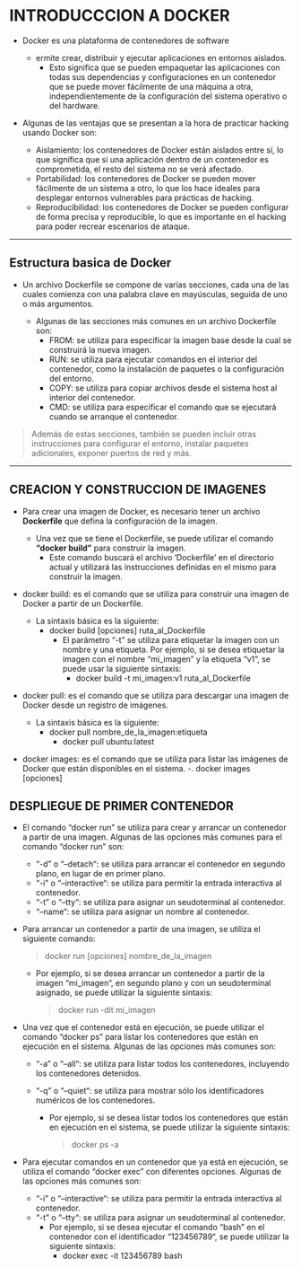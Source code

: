 # INTRODUCCCION A DOCKER

- Docker es una plataforma de contenedores de software 
    - ermite crear, distribuir y ejecutar aplicaciones en entornos aislados. 
        - Esto significa que se pueden empaquetar las aplicaciones con todas sus dependencias y configuraciones en un contenedor que se puede mover fácilmente de una máquina a otra, independientemente de la configuración del sistema operativo o del hardware.

- Algunas de las ventajas que se presentan a la hora de practicar hacking usando Docker son:
    - Aislamiento: los contenedores de Docker están aislados entre sí, lo que significa que si una aplicación dentro de un contenedor es comprometida, el resto del sistema no se verá afectado.
    - Portabilidad: los contenedores de Docker se pueden mover fácilmente de un sistema a otro, lo que los hace ideales para desplegar entornos vulnerables para prácticas de hacking.
    - Reproducibilidad: los contenedores de Docker se pueden configurar de forma precisa y reproducible, lo que es importante en el hacking para poder recrear escenarios de ataque.

---

## Estructura basica de Docker 

- Un archivo Dockerfile se compone de varias secciones, cada una de las cuales comienza con una palabra clave en mayúsculas, seguida de uno o más argumentos.

    - Algunas de las secciones más comunes en un archivo Dockerfile son:
        - FROM: se utiliza para especificar la imagen base desde la cual se construirá la nueva imagen.
        - RUN: se utiliza para ejecutar comandos en el interior del contenedor, como la instalación de paquetes o la configuración del entorno.
        - COPY: se utiliza para copiar archivos desde el sistema host al interior del contenedor.
        - CMD: se utiliza para especificar el comando que se ejecutará cuando se arranque el contenedor.

>Además de estas secciones, también se pueden incluir otras instrucciones para configurar el entorno, instalar paquetes adicionales, exponer puertos de red y más.

---

## CREACION Y CONSTRUCCION DE IMAGENES

- Para crear una imagen de Docker, es necesario tener un archivo **Dockerfile** que defina la configuración de la imagen. 
    - Una vez que se tiene el Dockerfile, se puede utilizar el comando **“docker build”** para construir la imagen. 
        - Este comando buscará el archivo ‘Dockerfile’ en el directorio actual y utilizará las instrucciones definidas en el mismo para construir la imagen.

- docker build: es el comando que se utiliza para construir una imagen de Docker a partir de un Dockerfile.
    - La sintaxis básica es la siguiente:
        - docker build [opciones] ruta_al_Dockerfile 
            - El parámetro “-t” se utiliza para etiquetar la imagen con un nombre y una etiqueta. Por ejemplo, si se desea etiquetar la imagen con el nombre “mi_imagen” y la etiqueta “v1“, se puede usar la siguiente sintaxis: 
                - docker build -t mi_imagen:v1 ruta_al_Dockerfile

- docker pull: es el comando que se utiliza para descargar una imagen de Docker desde un registro de imágenes.
    - La sintaxis básica es la siguiente: 
        - docker pull nombre_de_la_imagen:etiqueta
            - docker pull ubuntu:latest

- docker images: es el comando que se utiliza para listar las imágenes de Docker que están disponibles en el sistema.
    -. docker images [opciones]

## DESPLIEGUE DE PRIMER CONTENEDOR 

- El comando “docker run” se utiliza para crear y arrancar un contenedor a partir de una imagen. Algunas de las opciones más comunes para el comando “docker run” son:
    - “-d” o “–detach“: se utiliza para arrancar el contenedor en segundo plano, en lugar de en primer plano.
    - “-i” o “–interactive“: se utiliza para permitir la entrada interactiva al contenedor.
    - “-t” o “–tty“: se utiliza para asignar un seudoterminal al contenedor.
    - “–name“: se utiliza para asignar un nombre al contenedor.

- Para arrancar un contenedor a partir de una imagen, se utiliza el siguiente comando:
    >docker run [opciones] nombre_de_la_imagen
        
    - Por ejemplo, si se desea arrancar un contenedor a partir de la imagen “mi_imagen“, en segundo plano y con un seudoterminal asignado, se puede utilizar la siguiente sintaxis:
        >docker run -dit mi_imagen

- Una vez que el contenedor está en ejecución, se puede utilizar el comando “docker ps” para listar los contenedores que están en ejecución en el sistema. Algunas de las opciones más comunes son:
    - “-a” o “–all“: se utiliza para listar todos los contenedores, incluyendo los contenedores detenidos.
    - “-q” o “–quiet“: se utiliza para mostrar sólo los identificadores numéricos de los contenedores.

        - Por ejemplo, si se desea listar todos los contenedores que están en ejecución en el sistema, se puede utilizar la siguiente sintaxis:
            >docker ps -a

- Para ejecutar comandos en un contenedor que ya está en ejecución, se utiliza el comando “docker exec” con diferentes opciones. Algunas de las opciones más comunes son:
    - “-i” o “–interactive“: se utiliza para permitir la entrada interactiva al contenedor.
    - “-t” o “–tty“: se utiliza para asignar un seudoterminal al contenedor.
        - Por ejemplo, si se desea ejecutar el comando “bash” en el contenedor con el identificador “123456789“, se puede utilizar la siguiente sintaxis:
            - docker exec -it 123456789 bash







